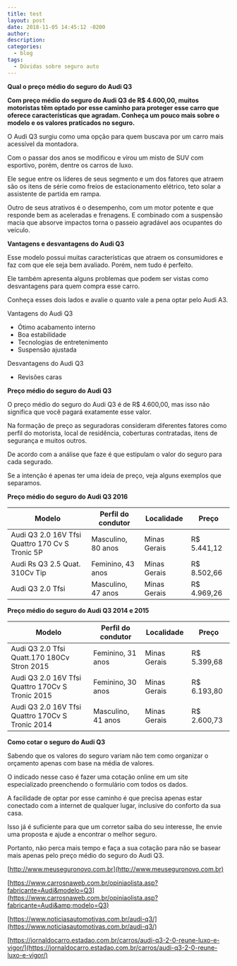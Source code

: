 ```yaml
---
title: test
layout: post
date: 2018-11-05 14:45:12 -0200
author:
description:
categories:
  - blog
tags:
  - Dúvidas sobre seguro auto
---
```


**Qual o preço médio do seguro do Audi Q3**

**Com preço médio do seguro do Audi Q3 de R$ 4.600,00, muitos motoristas têm optado por esse caminho para proteger esse carro que oferece características que agradam. Conheça um pouco mais sobre o modelo e os valores praticados no seguro.**

O Audi Q3 surgiu como uma opção para quem buscava por um carro mais acessível da montadora.

Com o passar dos anos se modificou e virou um misto de SUV com esportivo, porém, dentre os carros de luxo.

Ele segue entre os líderes de seus segmento e um dos fatores que atraem são os itens de série como freios de estacionamento elétrico, teto solar a assistente de partida em rampa.

Outro de seus atrativos é o desempenho, com um motor potente e que responde bem as aceleradas e frenagens. E combinado com a suspensão macia que absorve impactos torna o passeio agradável aos ocupantes do veículo.

**Vantagens e desvantagens do Audi Q3**

Esse modelo possui muitas características que atraem os consumidores e faz com que ele seja bem avaliado. Porém, nem tudo é perfeito.

Ele também apresenta alguns problemas que podem ser vistas como desvantagens para quem compra esse carro.

Conheça esses dois lados e avalie o quanto vale a pena optar pelo Audi A3.

Vantagens do Audi Q3

* Ótimo acabamento interno
* Boa estabilidade
* Tecnologias de entretenimento
* Suspensão ajustada

Desvantagens do Audi Q3

* Revisões caras

**Preço médio do seguro do Audi Q3**

O preço médio do seguro do Audi Q3 é de R$ 4.600,00, mas isso não significa que você pagará exatamente esse valor.

Na formação de preço as seguradoras consideram diferentes fatores como perfil do motorista, local de residência, coberturas contratadas, itens de segurança e muitos outros.

De acordo com a análise que faze é que estipulam o valor do seguro para cada segurado.

Se a intenção é apenas ter uma ideia de preço, veja alguns exemplos que separamos.

**Preço médio do seguro do Audi Q3 2016**

| **Modelo**       | **Perfil do condutor**       | **Localidade**       | **Preço** |
| --- | --- | --- | --- |
| Audi Q3 2.0 16V Tfsi Quattro 170 Cv S Tronic 5P       | Masculino, 80 anos       | Minas Gerais       | R$ 5.441,12 |
| Audi Rs Q3 2.5 Quat. 310Cv Tip       | Feminino, 43 anos       | Minas Gerais       | R$ 8.502,66 |
| Audi Q3 2.0 Tfsi       | Masculino, 47 anos       | Minas Gerais       | R$ 4.969,26 |

**Preço médio do seguro do Audi Q3 2014 e 2015**

| **Modelo**       | **Perfil do condutor**       | **Localidade**       | **Preço** |
| --- | --- | --- | --- |
| Audi Q3 2.0 Tfsi Quatt.170 180Cv Stron 2015       | Feminino, 31 anos       | Minas Gerais       | R$ 5.399,68 |
| Audi Q3 2.0 16V Tfsi Quattro 170Cv S Tronic 2015       | Feminino, 30 anos       | Minas Gerais       | R$ 6.193,80 |
| Audi Q3 2.0 16V Tfsi Quattro 170Cv S Tronic 2014       | Masculino, 41 anos       | Minas Gerais       | R$ 2.600,73 |

**Como cotar o seguro do Audi Q3**

Sabendo que os valores do seguro variam não tem como organizar o orçamento apenas com base na média de valores.

O indicado nesse caso é fazer uma cotação online em um site especializado preenchendo o formulário com todos os dados.

A facilidade de optar por esse caminho é que precisa apenas estar conectado com a internet de qualquer lugar, inclusive do conforto da sua casa.

Isso já é suficiente para que um corretor saiba do seu interesse, lhe envie uma proposta e ajude a encontrar o melhor seguro.

Portanto, não perca mais tempo e faça a sua cotação para não se basear mais apenas pelo preço médio do seguro do Audi Q3.

[http://www.meuseguronovo.com.br](http://www.meuseguronovo.com.br)

[https://www.carrosnaweb.com.br/opiniaolista.asp?fabricante=Audi&modelo=Q3](https://www.carrosnaweb.com.br/opiniaolista.asp?fabricante=Audi&amp;modelo=Q3)

[https://www.noticiasautomotivas.com.br/audi-q3/](https://www.noticiasautomotivas.com.br/audi-q3/)

[https://jornaldocarro.estadao.com.br/carros/audi-q3-2-0-reune-luxo-e-vigor/](https://jornaldocarro.estadao.com.br/carros/audi-q3-2-0-reune-luxo-e-vigor/)